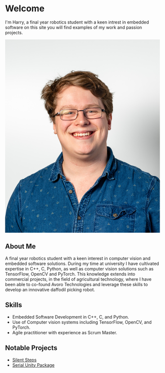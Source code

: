 # Welcome
I'm Harry, a final year robotics student with a keen intrest in embedded software on this site you will find examples of my work and passion projects.

![HeadShot](images/headshot.jpg)  

## About Me
A final year robotics student with a keen interest in computer vision and embedded software solutions.  During my time at university I have cultivated expertise in C++, C, Python, as well as computer vision solutions such as TensorFlow, OpenCV and PyTorch.  This knowledge extends into commercial projects, in the field of agricultural technology, where I have been able to co-found Avoro Technologies and leverage these skills to develop an innovative daffodil picking robot. 

## Skills
- Embedded Software Development in C++, C, and Python.
- Use of Computer vision systems including TensorFlow, OpenCV, and PyTorch.
- Agile practitioner with experience as Scrum Master.

## Notable Projects
- [Silent Steps](projects/silent_steps.md)
- [Serial Unity Package](projects/sup.md)
